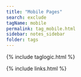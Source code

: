 ```yaml
---
title: "Mobile Pages"
search: exclude
tagName: mobile
permalink: tag_mobile.html
sidebar: notes_sidebar
folder: tags
---
```

{% include taglogic.html %}

{% include links.html %}
